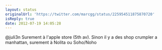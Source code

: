 ```yaml
---
layout: status
originalUrl: 'https://twitter.com/marcgg/status/225954511875870720'
isReply: true
date: 2012-07-19 14:05:28
---
```


@juli3n Surement à l'apple store (5th av). Sinon il y a des shop crumpler a manhattan, surement à Nolita ou Soho/Noho
